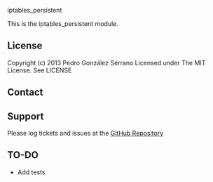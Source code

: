 iptables_persistent

This is the iptables_persistent module.

License
-------
Copyright (c) 2013 Pedro González Serrano
Licensed under The MIT License. See LICENSE

Contact
-------


Support
-------

Please log tickets and issues at the [GitHub Repository](https://projects.example.com)

TO-DO
-----
* Add tests
